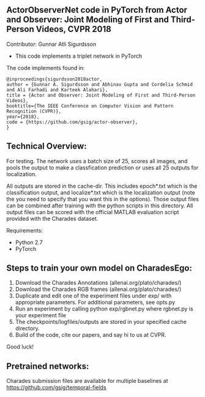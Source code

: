 ## ActorObserverNet code in PyTorch from Actor and Observer: Joint Modeling of First and Third-Person Videos, CVPR 2018 

Contributor: Gunnar Atli Sigurdsson

* This code implements a triplet network in PyTorch

The code implements found in:
```
@inproceedings{sigurdsson2018actor,
author = {Gunnar A. Sigurdsson and Abhinav Gupta and Cordelia Schmid and Ali Farhadi and Karteek Alahari},
title = {Actor and Observer: Joint Modeling of First and Third-Person Videos},
booktitle={The IEEE Conference on Computer Vision and Pattern Recognition (CVPR)},
year={2018},
code = {https://github.com/gsig/actor-observer},
}
```



## Technical Overview:
 
For testing. The network uses a batch size of 25, scores all images, and pools the output to make a classfication prediction or uses all 25 outputs for localization.

All outputs are stored in the cache-dir. This includes epoch*.txt which is the classification output, and localize*.txt which is the localization output (note the you need to specify that you want this in the options).
Those output files can be combined after training with the python scripts in this directory.
All output files can be scored with the official MATLAB evaluation script provided with the Charades dataset.

Requirements:
* Python 2.7
* PyTorch 


## Steps to train your own model on CharadesEgo:
 
1. Download the Charades Annotations (allenai.org/plato/charades/)
2. Download the Charades RGB frames (allenai.org/plato/charades/)
3. Duplicate and edit one of the experiment files under exp/ with appropriate parameters. For additional parameters, see opts.py
4. Run an experiment by calling python exp/rgbnet.py where rgbnet.py is your experiment file
5. The checkpoints/logfiles/outputs are stored in your specified cache directory. 
6. Build of the code, cite our papers, and say hi to us at CVPR.

Good luck!


## Pretrained networks:



Charades submission files are available for multiple baselines at https://github.com/gsig/temporal-fields
